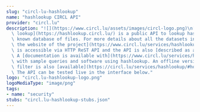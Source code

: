 ```yaml
---
slug: "circl-lu-hashlookup"
name: "hashlookup CIRCL API"
provider: "circl.lu"
description: "![](https://www.circl.lu/assets/images/circl-logo.png)\n[CIRCL hash\
  \ lookup](https://hashlookup.circl.lu/) is a public API to lookup hash values against\
  \ known database of files. For more details about all the datasets included [visit\
  \ the website of the project](https://www.circl.lu/services/hashlookup/). The API\
  \ is accessible via HTTP ReST API and the API is also [described as an OpenAPI](https://hashlookup.circl.lu/swagger.json).\
  \ A [documentation is available with](https://www.circl.lu/services/hashlookup/)\
  \ with sample queries and software using hashlookup. An offline version as Bloom\
  \ filter is also [available](https://circl.lu/services/hashlookup/#how-to-quickly-check-a-set-of-files-in-a-local-directory).\
  \ The API can be tested live in the interface below."
logo: "circl.lu-hashlookup-logo.png"
logoMediaType: "image/png"
tags:
- name: "security"
stubs: "circl.lu-hashlookup-stubs.json"
---
```

